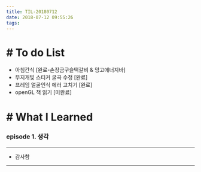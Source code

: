 ```yaml
---
title: TIL-20180712
date: 2018-07-12 09:55:26
tags: 
---
```


# # To do List

- 아침간식 [완료-손장금구슬떡갈비 & 망고에너지바]
- 무지개빛 스티커 굴곡 수정 [완료]
- 프레임 얼굴인식 에러 고치기 [완료]
- openGL 책 읽기 [미완료]


# # What I Learned

### episode 1. 생각

---

- 감사함

---